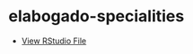 # elabogado-specialities
- [View RStudio File](https://htmlpreview.github.io/?https://github.com/jordi-puig/elabogado-specialities/blob/main/specialities-association.html)
